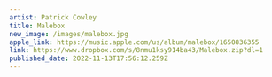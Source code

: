 ```yaml
---
artist: Patrick Cowley
title: Malebox
new_image: /images/malebox.jpg
apple_link: https://music.apple.com/us/album/malebox/1650836355
link: https://www.dropbox.com/s/8nmu1ksy914ba43/Malebox.zip?dl=1
published_date: 2022-11-13T17:56:12.259Z
---
```

